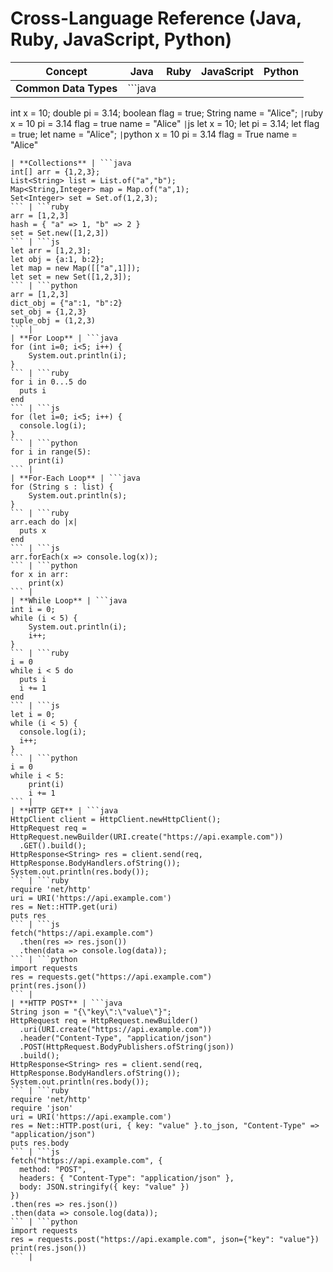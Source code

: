 # Cross-Language Reference (Java, Ruby, JavaScript, Python)

| **Concept** | **Java** | **Ruby** | **JavaScript** | **Python** |
|-------------|----------|----------|----------------|------------|
| **Common Data Types** | ```java
int x = 10;
double pi = 3.14;
boolean flag = true;
String name = "Alice";
``` | ```ruby
x = 10
pi = 3.14
flag = true
name = "Alice"
``` | ```js
let x = 10;
let pi = 3.14;
let flag = true;
let name = "Alice";
``` | ```python
x = 10
pi = 3.14
flag = True
name = "Alice"
``` |
| **Collections** | ```java
int[] arr = {1,2,3};
List<String> list = List.of("a","b");
Map<String,Integer> map = Map.of("a",1);
Set<Integer> set = Set.of(1,2,3);
``` | ```ruby
arr = [1,2,3]
hash = { "a" => 1, "b" => 2 }
set = Set.new([1,2,3])
``` | ```js
let arr = [1,2,3];
let obj = {a:1, b:2};
let map = new Map([["a",1]]);
let set = new Set([1,2,3]);
``` | ```python
arr = [1,2,3]
dict_obj = {"a":1, "b":2}
set_obj = {1,2,3}
tuple_obj = (1,2,3)
``` |
| **For Loop** | ```java
for (int i=0; i<5; i++) {
    System.out.println(i);
}
``` | ```ruby
for i in 0...5 do
  puts i
end
``` | ```js
for (let i=0; i<5; i++) {
  console.log(i);
}
``` | ```python
for i in range(5):
    print(i)
``` |
| **For-Each Loop** | ```java
for (String s : list) {
    System.out.println(s);
}
``` | ```ruby
arr.each do |x|
  puts x
end
``` | ```js
arr.forEach(x => console.log(x));
``` | ```python
for x in arr:
    print(x)
``` |
| **While Loop** | ```java
int i = 0;
while (i < 5) {
    System.out.println(i);
    i++;
}
``` | ```ruby
i = 0
while i < 5 do
  puts i
  i += 1
end
``` | ```js
let i = 0;
while (i < 5) {
  console.log(i);
  i++;
}
``` | ```python
i = 0
while i < 5:
    print(i)
    i += 1
``` |
| **HTTP GET** | ```java
HttpClient client = HttpClient.newHttpClient();
HttpRequest req = HttpRequest.newBuilder(URI.create("https://api.example.com"))
  .GET().build();
HttpResponse<String> res = client.send(req, HttpResponse.BodyHandlers.ofString());
System.out.println(res.body());
``` | ```ruby
require 'net/http'
uri = URI('https://api.example.com')
res = Net::HTTP.get(uri)
puts res
``` | ```js
fetch("https://api.example.com")
  .then(res => res.json())
  .then(data => console.log(data));
``` | ```python
import requests
res = requests.get("https://api.example.com")
print(res.json())
``` |
| **HTTP POST** | ```java
String json = "{\"key\":\"value\"}";
HttpRequest req = HttpRequest.newBuilder()
  .uri(URI.create("https://api.example.com"))
  .header("Content-Type", "application/json")
  .POST(HttpRequest.BodyPublishers.ofString(json))
  .build();
HttpResponse<String> res = client.send(req, HttpResponse.BodyHandlers.ofString());
System.out.println(res.body());
``` | ```ruby
require 'net/http'
require 'json'
uri = URI('https://api.example.com')
res = Net::HTTP.post(uri, { key: "value" }.to_json, "Content-Type" => "application/json")
puts res.body
``` | ```js
fetch("https://api.example.com", {
  method: "POST",
  headers: { "Content-Type": "application/json" },
  body: JSON.stringify({ key: "value" })
})
.then(res => res.json())
.then(data => console.log(data));
``` | ```python
import requests
res = requests.post("https://api.example.com", json={"key": "value"})
print(res.json())
``` |
